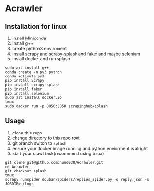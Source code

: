 # Acrawler

## Installation for linux

1. install [Miniconda](https://docs.conda.io/en/latest/miniconda.html)
2. install g++
3. create python3 enviroment
4. install scrapy and scrapy-splash and faker and maybe selenium
5. install docker and run splash

```
sudo apt install g++
conda create -n py3 python
conda activate py3
pip install Scrapy
pip install scrapy-splash
pip install faker
pip install selenium
sudo apt install docker.io
tmux
sudo docker run -p 8050:8050 scrapinghub/splash
```

## Usage

1. clone this repo
2. change directory to this repo root
3. git branch switch to `splash`
4. ensure your docker image running and python enviorment is alright
5. start your crawl task(recommend using tmux)

```
git clone git@github.com:hund030/Acrawler.git
cd Acrawler
git checkout splash
tmux
scrapy runspider douban/spiders/replies_spider.py -o reply.json -s JOBDIR=~/logs
```
